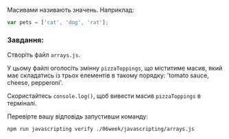 Масивами називають значень. Наприклад:

```js
var pets = ['cat', 'dog', 'rat'];
```

### Завдання:

Створіть файл `arrays.js`.

У цьому файлі оголосіть змінну `pizzaToppings`, що міститиме масив, який має складатись із трьох елементів в такому порядку: 'tomato sauce, cheese, pepperoni'.

Скористайтесь `console.log()`, щоб вивести масив `pizzaToppings` в терміналі.

Перевірте вашу відповідь запустивши команду:

```bash
npm run javascripting verify ./06week/javascripting/arrays.js
```

